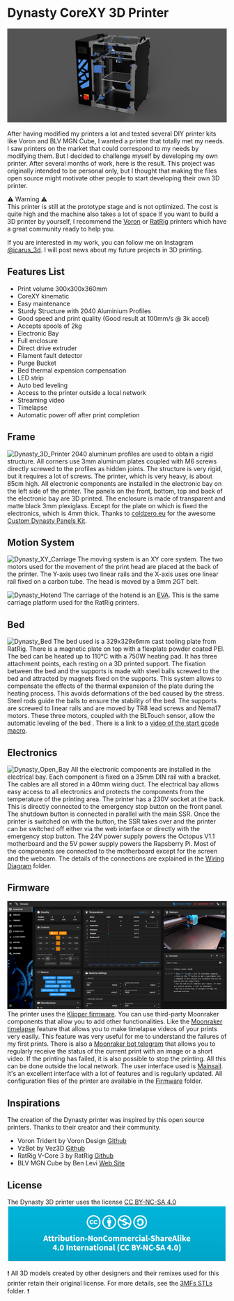 # Dynasty CoreXY 3D Printer
![Dynasty_Final_Render](https://github.com/Icarus3D/Dynasty-3D-Printer/blob/main/Gallery/Dynasty_Render_Ortographic.PNG)

After having modified my printers a lot and tested several DIY printer kits like Voron and BLV MGN Cube, I wanted a printer that totally met my needs.
I saw printers on the market that could correspond to my needs by modifying them. But I decided to challenge myself by developing my own printer.
After several months of work, here is the result.
This project was originally intended to be personal only, but I thought that making the files open source might motivate other people to start developing their own 3D printer.

:warning: Warning :warning:<br />
This printer is still at the prototype stage and is not optimized. The cost is quite high and the machine also takes a lot of space
If you want to build a 3D printer by yourself, I recommend the [Voron](https://www.vorondesign.com/) or [RatRig](https://v-core.ratrig.com/) printers which have a great community ready to help you.

If you are interested in my work, you can follow me on Instagram [@icarus_3d](https://www.instagram.com/icarus_3d/?hl=fr). I will post news about my future projects in 3D printing.

## Features List
* Print volume 300x300x360mm
* CoreXY kinematic
* Easy maintenance
* Sturdy Structure with 2040 Aluminium Profiles
* Good speed and print quality (Good result at 100mm/s @ 3k accel)
* Accepts spools of 2kg
* Electronic Bay
* Full enclosure
* Direct drive extruder
* Filament fault detector
* Purge Bucket
* Bed thermal expension compensation
* LED strip
* Auto bed leveling
* Access to the printer outside a local network
* Streaming video
* Timelapse
* Automatic power off after print completion

## Frame
![Dynasty_3D_Printer](https://github.com/Icarus3D/Dynasty-3D-Printer/blob/main/Gallery/Dynasty_3D_Printer.JPG)
2040 aluminum profiles are used to obtain a rigid structure.
All corners use 3mm aluminum plates coupled with M6 screws directly screwed to the profiles as hidden joints.
The structure is very rigid, but it requires a lot of screws.
The printer, which is very heavy, is about 85cm high.
All electronic components are installed in the electronic bay on the left side of the printer. The panels on the front, bottom, top and back of the electronic bay are 3D printed.
The enclosure is made of transparent and matte black 3mm plexiglass. Except for the plate on which is fixed the electronics, which is 4mm thick.
Thanks to [coldzero.eu](https://www.coldzero.eu/) for the awesome [Custom Dynasty Panels Kit](https://www.coldzero.eu/custom-dynasty-panels).

## Motion System
![Dynasty_XY_Carriage](https://github.com/Icarus3D/Dynasty-3D-Printer/blob/main/Gallery/Dynasty_Carriage.JPG)
The moving system is an XY core system. The two motors used for the movement of the print head are placed at the back of the printer.
The Y-axis uses two linear rails and the X-axis uses one linear rail fixed on a carbon tube.
The head is moved by a 9mm 2GT belt.

![Dynasty_Hotend](https://github.com/Icarus3D/Dynasty-3D-Printer/blob/main/Gallery/Dynasty_Hotend.JPG)
The carriage of the hotend is an [EVA](https://main.eva-3d.page/). This is the same carriage platform used for the RatRig printers.

## Bed
![Dynasty_Bed](https://github.com/Icarus3D/Dynasty-3D-Printer/blob/main/Gallery/Dynasty_Bed_Support.JPG)
The bed used is a 329x329x6mm cast tooling plate from RatRig.
There is a magnetic plate on top with a flexplate powder coated PEI.
The bed can be heated up to 110°C with a 750W heating pad.
It has three attachment points, each resting on a 3D printed support.
The fixation between the bed and the supports is made with steel balls screwed to the bed and attracted by magnets fixed on the supports.
This system allows to compensate the effects of the thermal expansion of the plate during the heating process. This avoids deformations of the bed caused by the stress. Steel rods guide the balls to ensure the stability of the bed.
The supports are screwed to linear rails and are moved by TR8 lead screws and Nema17 motors. 
These three motors, coupled with the BLTouch sensor, allow the automatic leveling of the bed . There is a link to a [video of the start gcode macro](https://www.youtube.com/watch?v=Yhw2lbUx1_E&t=1s).

## Electronics
![Dynasty_Open_Bay](https://github.com/Icarus3D/Dynasty-3D-Printer/blob/main/Gallery/Dynatsy_Open_Electronic_Bay.JPG)
All the electronic components are installed in the electrical bay. Each component is fixed on a 35mm DIN rail with a bracket. The cables are all stored in a 40mm wiring duct.
The electrical bay allows easy access to all electronics and protects the components from the temperature of the printing area.
The printer has a 230V socket at the back. This is directly connected to the emergency stop button on the front panel.
The shutdown button is connected in parallel with the main SSR. Once the printer is switched on with the button, the SSR takes over and the printer can be switched off either via the web interface or directly with the emergency stop button.
The 24V power supply powers the Octopus V1.1 motherboard and the 5V power supply powers the Rapsberry Pi. Most of the components are connected to the motherboard except for the screen and the webcam. The details of the connections are explained in the [Wiring Diagram](https://github.com/Icarus3D/Dynasty-3D-Printer/tree/main/Wiring%20Diagram) folder.

## Firmware
![Mainsail_Screenshot](https://github.com/Icarus3D/Dynasty-3D-Printer/blob/main/Gallery/Mainsail_Screenshot.PNG)
The printer uses the [Klipper firmware](https://github.com/Klipper3d/klipper).
You can use third-party Moonraker components that allow you to add other functionalities.
Like the [Moonraker timelapse](https://github.com/mainsail-crew/moonraker-timelapse) feature that allows you to make timelapse videos of your prints very easily. This feature was very useful for me to understand the failures of my first prints.
There is also a [Moonraker bot telegram](https://github.com/nlef/moonraker-telegram-bot) that allows you to regularly receive the status of the current print with an image or a short video. If the printing has failed, it is also possible to stop the printing. All this can be done outside the local network.
The user interface used is [Mainsail](https://github.com/mainsail-crew/mainsail). It's an excellent interface with a lot of features and is regularly updated.
All configuration files of the printer are available in the [Firmware](https://github.com/Icarus3D/Dynasty-3D-Printer/tree/main/Firmware) folder.

## Inspirations
The creation of the Dynasty printer was inspired by this open source printers. Thanks to their creator and their community.
* Voron Trident by Voron Design [Github](https://github.com/VoronDesign/Voron-Trident)<br />
* VzBot by Vez3D [Github](https://github.com/VzBoT3D/VzBoT-Vz330)<br />
* RatRig V-Core 3 by RatRig [Github](https://github.com/Rat-Rig/V-core-3)<br />
* BLV MGN Cube by Ben Levi [Web Site](https://www.blvprojects.com/blv-mgn-cube-3d-printer)<br />

## License
The Dynasty 3D printer uses the license [CC BY-NC-SA 4.0](https://creativecommons.org/licenses/by-nc-sa/4.0/)
![Dynasty_License](https://github.com/Icarus3D/Dynasty-3D-Printer/blob/main/Gallery/License.PNG)

:exclamation: All 3D models created by other designers and their remixes used for this printer retain their original license. For more details, see the [3MFs STLs](https://github.com/Icarus3D/Dynasty-3D-Printer/tree/main/3MFs%20STLs) folder. :exclamation: